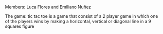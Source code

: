 Members: Luca Flores and Emiliano Nuñez 


The game: tic tac toe is a game that consist of a 2 player game in which one of the players wins by making a horizontal, vertical or diagonal line in a 9 squares figure                                         
